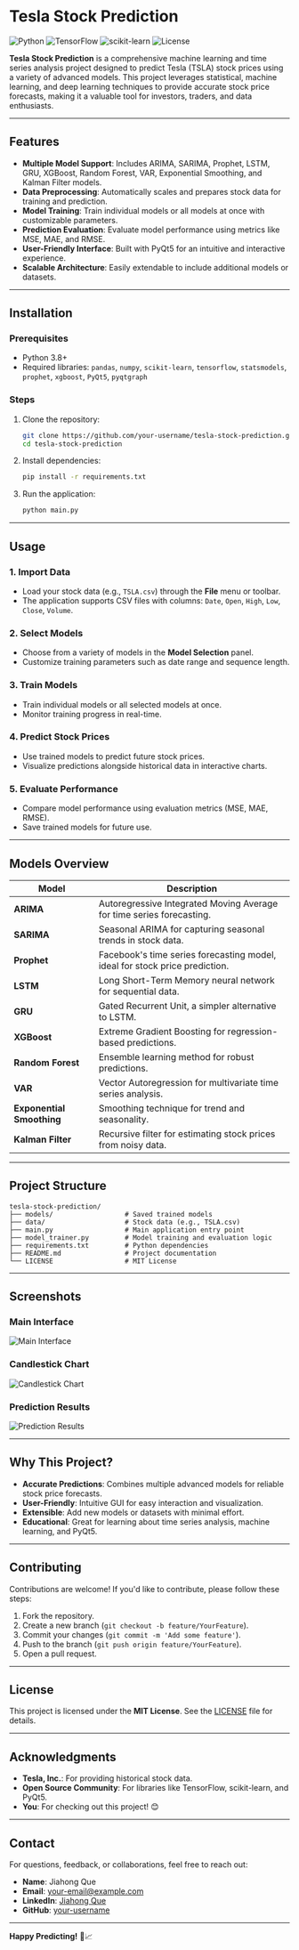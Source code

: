 # Tesla Stock Prediction

![Python](https://img.shields.io/badge/Python-3.8%2B-blue)
![TensorFlow](https://img.shields.io/badge/TensorFlow-2.x-orange)
![scikit-learn](https://img.shields.io/badge/scikit--learn-1.x-green)
![License](https://img.shields.io/badge/License-MIT-yellow)

**Tesla Stock Prediction** is a comprehensive machine learning and time series analysis project designed to predict Tesla (TSLA) stock prices using a variety of advanced models. This project leverages statistical, machine learning, and deep learning techniques to provide accurate stock price forecasts, making it a valuable tool for investors, traders, and data enthusiasts.

---

## Features

- **Multiple Model Support**: Includes ARIMA, SARIMA, Prophet, LSTM, GRU, XGBoost, Random Forest, VAR, Exponential Smoothing, and Kalman Filter models.
- **Data Preprocessing**: Automatically scales and prepares stock data for training and prediction.
- **Model Training**: Train individual models or all models at once with customizable parameters.
- **Prediction Evaluation**: Evaluate model performance using metrics like MSE, MAE, and RMSE.
- **User-Friendly Interface**: Built with PyQt5 for an intuitive and interactive experience.
- **Scalable Architecture**: Easily extendable to include additional models or datasets.

---

## Installation

### Prerequisites
- Python 3.8+
- Required libraries: `pandas`, `numpy`, `scikit-learn`, `tensorflow`, `statsmodels`, `prophet`, `xgboost`, `PyQt5`, `pyqtgraph`

### Steps
1. Clone the repository:
   ```bash
   git clone https://github.com/your-username/tesla-stock-prediction.git
   cd tesla-stock-prediction
   ```

2. Install dependencies:
   ```bash
   pip install -r requirements.txt
   ```

3. Run the application:
   ```bash
   python main.py
   ```

---

## Usage

### 1. Import Data
- Load your stock data (e.g., `TSLA.csv`) through the **File** menu or toolbar.
- The application supports CSV files with columns: `Date`, `Open`, `High`, `Low`, `Close`, `Volume`.

### 2. Select Models
- Choose from a variety of models in the **Model Selection** panel.
- Customize training parameters such as date range and sequence length.

### 3. Train Models
- Train individual models or all selected models at once.
- Monitor training progress in real-time.

### 4. Predict Stock Prices
- Use trained models to predict future stock prices.
- Visualize predictions alongside historical data in interactive charts.

### 5. Evaluate Performance
- Compare model performance using evaluation metrics (MSE, MAE, RMSE).
- Save trained models for future use.

---

## Models Overview

| Model                  | Description                                                                 |
|------------------------|-----------------------------------------------------------------------------|
| **ARIMA**              | Autoregressive Integrated Moving Average for time series forecasting.       |
| **SARIMA**             | Seasonal ARIMA for capturing seasonal trends in stock data.                 |
| **Prophet**            | Facebook's time series forecasting model, ideal for stock price prediction. |
| **LSTM**               | Long Short-Term Memory neural network for sequential data.                  |
| **GRU**                | Gated Recurrent Unit, a simpler alternative to LSTM.                        |
| **XGBoost**            | Extreme Gradient Boosting for regression-based predictions.                |
| **Random Forest**       | Ensemble learning method for robust predictions.                            |
| **VAR**                | Vector Autoregression for multivariate time series analysis.                |
| **Exponential Smoothing** | Smoothing technique for trend and seasonality.                            |
| **Kalman Filter**      | Recursive filter for estimating stock prices from noisy data.               |

---

## Project Structure

```
tesla-stock-prediction/
├── models/                  # Saved trained models
├── data/                    # Stock data (e.g., TSLA.csv)
├── main.py                  # Main application entry point
├── model_trainer.py         # Model training and evaluation logic
├── requirements.txt         # Python dependencies
├── README.md                # Project documentation
└── LICENSE                  # MIT License
```

---

## Screenshots

### Main Interface
![Main Interface](screenshots/main_interface.png)

### Candlestick Chart
![Candlestick Chart](screenshots/candlestick_chart.png)

### Prediction Results
![Prediction Results](screenshots/prediction_results.png)

---

## Why This Project?

- **Accurate Predictions**: Combines multiple advanced models for reliable stock price forecasts.
- **User-Friendly**: Intuitive GUI for easy interaction and visualization.
- **Extensible**: Add new models or datasets with minimal effort.
- **Educational**: Great for learning about time series analysis, machine learning, and PyQt5.

---

## Contributing

Contributions are welcome! If you'd like to contribute, please follow these steps:
1. Fork the repository.
2. Create a new branch (`git checkout -b feature/YourFeature`).
3. Commit your changes (`git commit -m 'Add some feature'`).
4. Push to the branch (`git push origin feature/YourFeature`).
5. Open a pull request.

---

## License

This project is licensed under the **MIT License**. See the [LICENSE](LICENSE) file for details.

---

## Acknowledgments

- **Tesla, Inc.**: For providing historical stock data.
- **Open Source Community**: For libraries like TensorFlow, scikit-learn, and PyQt5.
- **You**: For checking out this project! 😊

---

## Contact

For questions, feedback, or collaborations, feel free to reach out:

- **Name**: Jiahong Que
- **Email**: your-email@example.com
- **LinkedIn**: [Jiahong Que](https://www.linkedin.com/in/jiahong-que-215428258/)
- **GitHub**: [your-username](https://github.com/your-username)

---

**Happy Predicting!** 🚀📈
